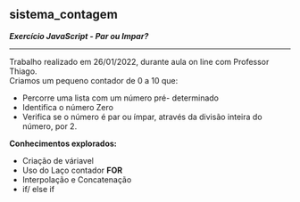 ## sistema_contagem

**_Exercício JavaScript - Par ou Impar?_**
***
Trabalho realizado em 26/01/2022, durante aula on line com Professor Thiago. <br>
Criamos um pequeno contador de 0 a 10 que:<br>
 - Percorre uma lista com um número pré- determinado 
 - Identifica o número Zero <br>
 - Verifica se o número é par ou ímpar, através da divisão inteira do número, por 2. <br>

**Conhecimentos explorados:**
- Criação de váriavel <br>
- Uso do Laço contador **FOR** <br>
- Interpolação e Concatenação <br>
- if/ else if <br>
 
